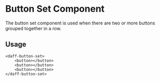# Button Set Component

The button set component is used when there are two or more buttons grouped together in a row.

## Usage

```
<daff-button-set>
    <button></button>
    <button></button>
    <button></button>
</daff-button-set>
```

